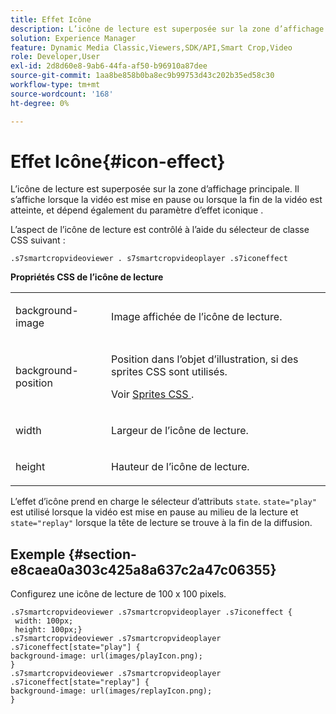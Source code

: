 ```yaml
---
title: Effet Icône
description: L’icône de lecture est superposée sur la zone d’affichage principale. Il s’affiche lorsque la vidéo est mise en pause ou lorsque la fin de la vidéo est atteinte, et dépend également du paramètre d’effet iconique .
solution: Experience Manager
feature: Dynamic Media Classic,Viewers,SDK/API,Smart Crop,Video
role: Developer,User
exl-id: 2d8d60e8-9ab6-44fa-af50-b96910a87dee
source-git-commit: 1aa8be858b0ba8ec9b99753d43c202b35ed58c30
workflow-type: tm+mt
source-wordcount: '168'
ht-degree: 0%

---
```


# Effet Icône{#icon-effect}

L’icône de lecture est superposée sur la zone d’affichage principale. Il s’affiche lorsque la vidéo est mise en pause ou lorsque la fin de la vidéo est atteinte, et dépend également du paramètre d’effet iconique .

<!--<a id="section_061E550C1C1D4DB2BD663A898895B38C"></a>-->

L’aspect de l’icône de lecture est contrôlé à l’aide du sélecteur de classe CSS suivant :

```
.s7smartcropvideoviewer . s7smartcropvideoplayer .s7iconeffect
```

**Propriétés CSS de l’icône de lecture**

<table id="table_C48C56E696304C9BAFEE71BA9EA9A174"> 
 <tbody> 
  <tr> 
   <td colname="col1"> <p> <span class="codeph"> background-image </span> </p> </td> 
   <td colname="col2"> <p> Image affichée de l’icône de lecture. </p> </td> 
  </tr> 
  <tr> 
   <td colname="col1"> <p> <span class="codeph"> background-position </span> </p> </td> 
   <td colname="col2"> <p> Position dans l’objet d’illustration, si des sprites CSS sont utilisés. </p> <p>Voir <a href="../../../c-html5-aem-asset-viewers/c-html5-aem-smartcropvideo/c-html5-aem-smartcropvideo-viewer-customizingviewer/c-html5-aem-smartcropvideo-customizingviewer.md#section-9b6d8d601cb441d08214dada7bb4eddc" format="dita" scope="local"> Sprites CSS </a>. </p> </td> 
  </tr> 
  <tr> 
   <td colname="col1"> <p> <span class="codeph"> width </span> </p> </td> 
   <td colname="col2"> <p> Largeur de l’icône de lecture. </p> </td> 
  </tr> 
  <tr> 
   <td colname="col1"> <p> <span class="codeph"> height </span> </p> </td> 
   <td colname="col2"> <p>Hauteur de l’icône de lecture. </p> </td> 
  </tr> 
 </tbody> 
</table>

L’effet d’icône prend en charge le sélecteur d’attributs `state`. `state="play"` est utilisé lorsque la vidéo est mise en pause au milieu de la lecture et `state="replay"` lorsque la tête de lecture se trouve à la fin de la diffusion.

## Exemple {#section-e8caea0a303c425a8a637c2a47c06355}

Configurez une icône de lecture de 100 x 100 pixels.

```
.s7smartcropvideoviewer .s7smartcropvideoplayer .s7iconeffect { 
 width: 100px; 
 height: 100px;} 
.s7smartcropvideoviewer .s7smartcropvideoplayer .s7iconeffect[state="play"] { 
background-image: url(images/playIcon.png); 
} 
.s7smartcropvideoviewer .s7smartcropvideoplayer .s7iconeffect[state="replay"] { 
background-image: url(images/replayIcon.png); 
}
```
